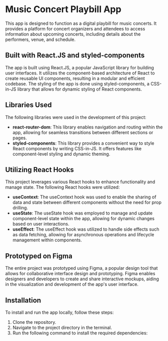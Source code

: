 # Music Concert Playbill App

This app is designed to function as a digital playbill for music concerts. It provides a platform for concert organizers and attendees to access information about upcoming concerts, including details about the performers, venue, and schedule.

## Built with React.JS and styled-components

The app is built using React.JS, a popular JavaScript library for building user interfaces. It utilizes the component-based architecture of React to create reusable UI components, resulting in a modular and efficient codebase. The styling of the app is done using styled-components, a CSS-in-JS library that allows for dynamic styling of React components.

## Libraries Used

The following libraries were used in the development of this project:

- **react-router-dom**: This library enables navigation and routing within the app, allowing for seamless transitions between different sections or pages.
- **styled-components**: This library provides a convenient way to style React components by writing CSS-in-JS. It offers features like component-level styling and dynamic theming.

## Utilizing React Hooks

This project leverages various React hooks to enhance functionality and manage state. The following React hooks were utilized:

- **useContext**: The useContext hook was used to enable the sharing of data and state between different components without the need for prop drilling.
- **useState**: The useState hook was employed to manage and update component-level state within the app, allowing for dynamic changes based on user interactions.
- **useEffect**: The useEffect hook was utilized to handle side effects such as data fetching, allowing for asynchronous operations and lifecycle management within components.

## Prototyped on Figma

The entire project was prototyped using Figma, a popular design tool that allows for collaborative interface design and prototyping. Figma enables designers and developers to create and share interactive mockups, aiding in the visualization and development of the app's user interface.

## Installation

To install and run the app locally, follow these steps:

1. Clone the repository.
2. Navigate to the project directory in the terminal.
3. Run the following command to install the required dependencies:
